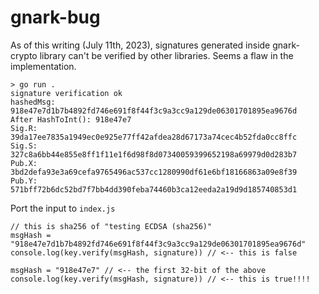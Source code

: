 # gnark-bug

As of this writing (July 11th, 2023), signatures generated inside gnark-crypto library can't be verified by other libraries. Seems a flaw in the implementation. 

```
> go run .
signature verification ok
hashedMsg: 918e47e7d1b7b4892fd746e691f8f44f3c9a3cc9a129de06301701895ea9676d
After HashToInt(): 918e47e7
Sig.R: 39da17ee7835a1949ec0e925e77ff42afdea28d67173a74cec4b52fda0cc8ffc
Sig.S: 327c8a6bb44e855e8ff1f11e1f6d98f8d07340059399652198a69979d0d283b7
Pub.X: 3bd2defa93e3a69cefa9765496ac537cc1280990df61e6bf18166863a09e8f39
Pub.Y: 571bff72b6dc52bd7f7bb4dd390feba74460b3ca12eeda2a19d9d185740853d1
```

Port the input to `index.js` 

```
// this is sha256 of "testing ECDSA (sha256)"
msgHash = "918e47e7d1b7b4892fd746e691f8f44f3c9a3cc9a129de06301701895ea9676d"
console.log(key.verify(msgHash, signature)) // <-- this is false

msgHash = "918e47e7" // <-- the first 32-bit of the above
console.log(key.verify(msgHash, signature)) // <-- this is true!!!!
```

